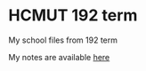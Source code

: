 # HCMUT 192 term

My school files from 192 term

My notes are available [here](https://1drv.ms/u/s!AqyplG0UHRyGzlSg-UlrDBvaX2H9?e=TGuW1a)